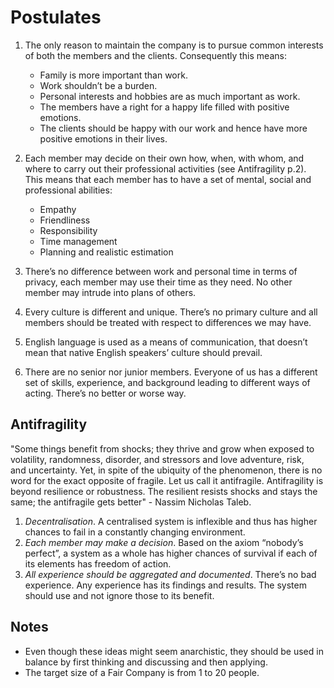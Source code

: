 # Postulates #

1. The only reason to maintain the company is to pursue common interests of both the members and the clients.
    Consequently this means:
    - Family is more important than work.
    - Work shouldn’t be a burden.
    - Personal interests and hobbies are as much important as work.
    - The members have a right for a happy life filled with positive emotions.
    - The clients should be happy with our work and hence have more positive emotions in their lives.

2. Each member may decide on their own how, when, with whom, and where to carry out their professional activities (see Antifragility p.2).
    This means that each member has to have a set of mental, social and professional abilities:
    - Empathy
    - Friendliness
    - Responsibility
    - Time management
    - Planning and realistic estimation

3. There’s no difference between work and personal time in terms of privacy, each member may use their time as they need. No other member may intrude into plans of others.
4. Every culture is different and unique. There’s no primary culture and all members should be treated with respect to differences we may have.
5. English language is used as a means of communication, that doesn’t mean that native English speakers’ culture should prevail.
6. There are no senior nor junior members. Everyone of us has a different set of skills, experience, and background leading to different ways of acting. There’s no better or worse way.

## Antifragility ##

"Some things benefit from shocks; they thrive and grow when exposed to volatility, randomness, disorder, and stressors and love adventure, risk, and uncertainty. Yet, in spite of the ubiquity of the phenomenon, there is no word for the exact opposite of fragile. Let us call it antifragile. Antifragility is beyond resilience or robustness. The resilient resists shocks and stays the same; the antifragile gets better" - Nassim Nicholas Taleb.

1. _Decentralisation_. A centralised system is inflexible and thus has higher chances to fail in a constantly changing environment.
2. _Each member may make a decision_. Based on the axiom “nobody’s perfect”, a system as a whole has higher chances of survival if each of its elements has freedom of action.
3. _All experience should be aggregated and documented_. There’s no bad experience. Any experience has its findings and results. The system should use and not ignore those to its benefit.

## Notes ##

- Even though these ideas might seem anarchistic, they should be used in balance by first thinking and discussing and then applying.
- The target size of a Fair Company is from 1 to 20 people.
